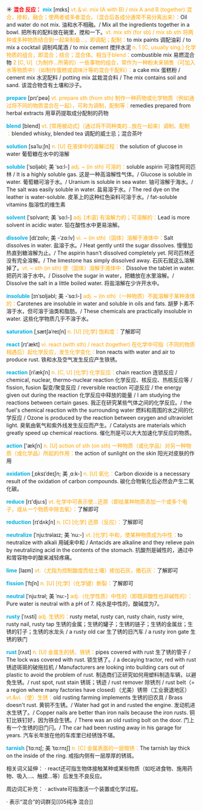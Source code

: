 ☀ <font color="red">**混合 反应：**</font>
<font color="sky blue">**mix**</font> [mɪks] 
<font color="orange">vt.＆vi. mix (A with B) / mix A and B (together) 混合，掺和，融合；使两者或多者混合。（混合后各成分通常不易分离出来）：</font>Oil and water do not mix. 油和水不相融。/ Mix all the ingredients together in a bowl. 把所有的配料放在碗里，搅和一下。<font color="orange">vt. mix sth (for sb) / mix sb sth 将两种或多种物质结合到一起来制备…，即调配；配制：</font>to mix paints 调配油彩 / to mix a cocktail 调制鸡尾酒 / to mix cement 搅拌水泥 <font color="orange">n. 1 [C, usually sing.] 化学物质的组合，即混合；结合；混合体。相当于blend：</font>combustible mix 易燃混合物 <font color="orange">2 [C, U]（为制作…所需的）一些事物的组合，常作为一种粉末来销售（可加入水等物质中）（如制作蛋糕或调味汁等的混合干配料）：</font>a cake mix 蛋糕粉 / cement mix 水泥配料 / potting mix 盆栽混合料 / The mix contains soil and sand. 该混合物含有土壤和沙子。

<font color="sky blue">**prepare**</font> [prɪ'peə] 
<font color="orange">vt. prepare sth (from sth) 制作一种药物或化学物质（例如通过将不同的物质混合在一起），可称为调制，配制等：</font>remedies prepared from herbal extracts 用草药提取成分配制的药物
                     
<font color="sky blue">**blend**</font> [blend]
<font color="orange">vt. [常用被动式]（通过将不同种类的…放在一起来）调制、配制 ：</font>blended whisky, blended tea 调配的威士忌；混合茶叶

<font color="sky blue">**solution**</font> [səˈlu:ʃn]
<font color="orange">n. [U] 在液体中的溶解过程：</font>the solution of glucose in water 葡萄糖在水中的溶解
                
<font color="sky blue">**soluble**</font> [ˈsɒljəbl; 美 ˈsɑ:l-]
<font color="orange">adj. ~ (in sth) 可溶的：</font>soluble aspirin 可溶性阿司匹林 / It is a highly soluble gas. 这是一种高溶解性气体。/ Glucose is soluble in water. 葡萄糖可溶于水。/ Uranium is soluble in sea water. 铀可溶解于海水。/ The salt was easily soluble in water. 盐易溶于水。/ The red dye on the leather is water-soluble. 皮革上的这种红色染料可溶于水。/ fat-soluble vitamins 脂溶性的维生素      
          
<font color="sky blue">**solvent**</font> [ˈsɒlvənt; 美 ˈsɑ:l-]
<font color="orange">adj. [术语] 有溶解力的；可溶解的：</font>Lead is more solvent in acidic water. 铅在酸性水中更易溶解。

<font color="sky blue">**dissolve**</font> [dɪˈzɒlv; 美 -ˈzɑ:lv]
<font color="orange">vi. ~ (in sth)（固体）溶解于液体中：</font>Salt dissolves in water. 盐溶于水。/ Heat gently until the sugar dissolves. 慢慢加热直到糖溶解为止。/ The aspirin hasn't dissolved completely yet. 阿司匹林还没有完全溶解。/ The limestone has simply dissolved away. 石灰石就这么溶解掉了。<font color="orange">vt. ~ sth (in sth) 使（固体）溶解于液体中：</font>Dissolve the tablet in water. 把药片溶于水中。/ Dissolve the sugar in water，把糖放在水里溶解。/ Dissolve the salt in a little boiled water. 将盐溶解在少许开水中。
           
<font color="sky blue">**insoluble**</font> [ɪnˈsɒljəbl; 美 -ˈsɑ:l-]
<font color="orange">adj. ~ (in sth)（一种物质）不能溶解于某种液体的：</font>Carotenes are insoluble in water and soluble in oils and fats. 胡萝卜素不溶于水，但可溶于油类和脂肪。/ These chemicals are practically insoluble in water. 这些化学物质几乎不溶于水。

 <font color="sky blue">**saturation**</font> [ˌsætʃəˈreɪʃn]
<font color="orange">n. [U] [化学] 饱和度：</font>了解即可

<font color="sky blue">**react**</font> [rɪ'ækt] 
<font color="orange">vi. react (with sth) / react (together) 在化学中可指（不同的物质相遇后）起化学反应，发生化学变化：</font>Iron reacts with water and air to produce rust. 铁和水及空气发生反应产生铁锈。
           
<font color="sky blue">**reaction**</font> [riˈækʃn]
<font color="orange">n. [C, U] [化学] 化学反应：</font>chain reaction 连锁反应 / chemical, nuclear, thermo-nuclear reaction 化学反应、核反应、热核反应等 / fission, fusion 裂变/聚变反应 / reversible reaction 可逆反应 / the energy given out during the reaction 化学反应中释放的能量 / I am studying the reactions between certain gases. 我正在研究某些气体之间的化学反应。/ the fuel's chemical reaction with the surrounding water 燃料和周围的水之间的化学反应 / Ozone is produced by the reaction between oxygen and ultraviolet light. 臭氧由氧气和紫外线发生反应而产生。/ Catalysts are materials which greatly speed up chemical reactions. 催化剂是可以大大加速化学反应的物质。

<font color="sky blue">**action**</font> ['ækʃn] 
<font color="orange">n. [U] action of sth (on sth) 一种物质（或化学品）对另一种物质（或化学品）所起的作用：</font>the action of sunlight on the skin 阳光对皮肤的作用
           
<font color="sky blue">**oxidation**</font> [ˌɒksɪˈdeɪʃn; 美 ˌɑ:k-]
<font color="orange">n. [U] 氧化：</font>Carbon dioxide is a necessary result of the oxidation of carbon compounds. 碳化合物氧化后必然会产生二氧化碳。

<font color="sky blue">**reduce**</font> [rɪ'dju:s] 
<font color="orange">vt. 化学中可表示使…还原（即给某种物质添加一个或多个电子，或从一个物质中除去氧）：</font>了解即可
           
<font color="sky blue">**reduction**</font> [rɪˈdʌkʃn]
<font color="orange">n. [C] [化学] 还原（反应）：</font>了解即可
            
<font color="sky blue">**neutralize**</font> [ˈnju:trəlaɪz; 美 ˈnu:-]
<font color="orange">vt. [化学] 中和，使某种物质成为中性：</font>to neutralize with alkali 用碱来中和 / Antacids are alkaline and they relieve pain by neutralizing acid in the contents of the stomach. 抗酸剂是碱性的，通过中和胃容物中的酸来减轻疼痛。
                      
<font color="sky blue">**lime**</font> [laɪm]
<font color="orange">vt.（尤指为控制酸度而给土壤）掺加石灰，撒石灰：</font>了解即可

<font color="sky blue">**fission**</font> [ˈfɪʃn]
<font color="orange">n. [U] [化学]（化学键）断裂：</font>了解即可

<font color="sky blue">**neutral**</font> [ˈnju:trəl; 美 ˈnu:-]
<font color="orange">adj.（化学性质）中性的（即既非酸性也非碱性的）：</font>Pure water is neutral with a pH of 7. 纯水是中性的，酸碱度为7。            

<font color="sky blue">**rusty**</font> [ˈrʌsti]
<font color="orange">adj. 生锈的：</font>rusty metal, rusty can, rusty chain, rusty wire, rusty nail, rusty tap 生锈的金属；生锈的罐子；生锈的链子；生锈的金属丝；生锈的钉子；生锈的水龙头 / a rusty old car 生了锈的旧汽车 / a rusty iron gate 生锈的铁门
                      
<font color="sky blue">**rust**</font> [rʌst]
<font color="orange">n. [U] 金属生的锈、铁锈：</font>pipes covered with rust 生了锈的管子 / The lock was covered with rust. 锁生锈了。/ a decaying tractor, red with rust 锈迹斑斑的破拖拉机 / Manufacturers are looking into building cars out of plastic to avoid the problem of rust. 制造商们正研究如何用塑料制造车辆，以避免生锈。/ rust spot, rust stain 锈斑；锈迹 / rust remover 除锈剂 / rust belt（= a region where many factories have closed）（尤美）锈带（工业衰退地区）<font color="orange">vt.&vi.（使）生锈：</font>old rusting farming implements 生锈的旧农具 / Brass doesn't rust. 黄铜不生锈。/ Water had got in and rusted the engine. 发动机进水生锈了。/ Copper nails are better than iron nails because the iron rusts. 铜钉比铁钉好，因为铁会生锈。/ There was an old rusting bolt on the door. 门上有一个生锈的旧门闩。/ The car had been rusting away in his garage for years. 汽车长年放在他的车库里已经锈蚀不堪。

<font color="sky blue">**tarnish**</font> [ˈtɑ:nɪʃ; 美 ˈtɑ:rnɪʃ]
<font color="orange">n. [C] 金属表面的一层暗锈：</font>The tarnish lay thick on the inside of the ring. 戒指内侧有一层厚厚的锈斑。
          
相关词义延伸：
· react还可指生物体接触某种或某些物质（如吃进食物、施用药物、吸入…、触摸…等）后发生不良反应。
           
周边词汇补充：
· activate可指激活一个装置或化学过程。

· 表示“混合”的词群见[[05纯净 混合]]
